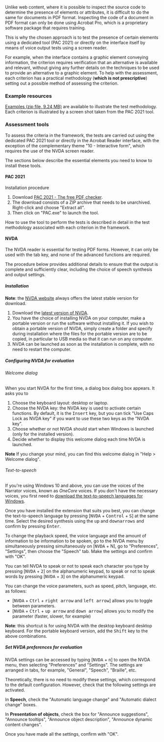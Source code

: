 Unlike web content, where it is possible to inspect the source code to determine the presence of elements or attributes, it is difficult to do the same for documents in PDF format.
Inspecting the code of a document in PDF format can only be done using <span lang="en">Acrobat Pro</span>, which is a proprietary software package that requires training. 

This is why the chosen approach is to test the presence of certain elements using a dedicated tool (PAC 2021) or directly on the interface itself by means of voice output tests using a screen reader.

For example, when the interface contains a graphic element conveying information, the criterion requires verification that an alternative is available and relevant, without giving any further details on the techniques to be used to provide an alternative to a graphic element. To help with the assessment, each criterion has a practical methodology (**which is not prescriptive**) setting out a possible method of assessing the criterion.

### Example resources

[Examples (zip file, 9.24 MB)](../files/resources-rapdf1.zip) are available to illustrate the test methodology. Each criterion is illustrated by a screen shot taken from the PAC 2021 tool.


### Assessment tools

To assess the criteria in the framework, the tests are carried out using the dedicated PAC 2021 tool or directly in the Acrobat Reader interface, with the exception of the complementary theme "10 - Interactive form", which requires the use of the NVDA screen reader.

The sections below describe the essential elements you need to know to install these tools.

#### PAC 2021
Installation procedure

1. Download [PAC 2021 - The free PDF checker](https://pdfua.foundation/fr/pac-2021-le-verificateur-pdf-gratuit/).
2. The download consists of a ZIP archive that needs to be unarchived. Right-click and choose "Extract all".
3. Then click on "PAC.exe" to launch the tool.

How to use the tool to perform the tests is described in detail in the test methodology associated with each criterion in the framework.

#### NVDA

The NVDA reader is essential for testing PDF forms. However, it can only be used with the tab key, and none of the advanced functions are required.

The procedure below provides additional details to ensure that the output is complete and sufficiently clear, including the choice of speech synthesis and output settings.

##### Installation

**Note**: the [NVDA website](https://www.nvda-fr.org/)
always offers the latest stable version for download.

1.  Download the [latest version of NVDA](https://www.nvda-fr.org/cat.php?id=2).
2.  You have the choice of installing NVDA on your computer,
    make a portable version or run the software without installing it. If you wish to obtain a portable version of NVDA, simply create a folder and specify during installation where the files for the portable version are to be copied, in particular to USB media so that it can run on any computer.
3.  NVDA can be launched as soon as the installation is complete, with no need to restart the computer.

##### Configuring NVDA for evaluation

###### Welcome dialog

When you start NVDA for the first time, a dialog box
dialog box appears. It asks you to

1.  Choose the keyboard layout: desktop or laptop.
2.  Choose the NVDA key: the NVDA key is used to activate certain functions. By default, it is the <kbd>Insert</kbd> key, but you can tick "Use Caps Lock as NVDA key" if you want to use these two keys as the "NVDA key".
3.  Choose whether or not NVDA should start when Windows is launched
    (only for the installed version).
4.  Decide whether to display this welcome dialog each time NVDA is launched.

**Note** If you change your mind, you can find this welcome dialog in "Help &gt; Welcome dialog".

###### Text-to-speech

If you're using Windows 10 and above, you can use the voices of the
Narrator voices, known as *OneCore* voices. If you don't have
the necessary voices, you first need to [download the text-to-speech languages for Windows](https://support.office.com/fr-fr/article/T%C3%A9l%C3%A9charger-les-langues-de-synth%C3%A8se-vocale-pour-Windows-10-d5a6b612-b3ae-423f-afa5-4f6caf1ec5d3).

Once you have installed the extension that suits you best, you can change the text-to-speech language by pressing [<kbd>NVDA</kbd> + <kbd>Control</kbd> + <kbd>S</kbd>] at the same time. Select the desired synthesis using the
<kbd>up</kbd> and <kbd>down</kbd><kbd>arrows</kbd> and confirm by pressing <kbd>Enter</kbd>.

To change the playback speed, the voice language and the amount of information to be
information to be spoken, go to the NVDA menu by simultaneously pressing
simultaneously on [<kbd>NVDA</kbd> + </kbd>N</kbd>], go to "Preferences",
"Settings", then choose the "Speech" tab. Make the
settings and confirm with "OK".

You can tell NVDA to speak or not to speak each character you type
by pressing [<kbd>NVDA</kbd> + <kbd>2</kbd>] on the alphanumeric keypad, to speak or not to speak
words by pressing [<kbd>NVDA</kbd> + <kbd>3</kbd>] on the alphanumeric keypad.

You can change the voice parameters, such as speed, pitch, language, etc. as follows:

-   [<kbd>NVDA</kbd> + <kbd>Ctrl</kbd> + <kbd>right arrow</kbd> and <kbd>left arrow</kbd>] allows you to
    toggle between parameters.
-   [<kbd>NVDA</kbd> + <kbd>Ctrl</kbd> + <kbd>up arrow</kbd> and <kbd>down arrow</kbd>] allows you to modify the
    parameter (faster, slower, for example)

**Note**: this shortcut is for using NVDA with the desktop keyboard
desktop keyboard. For the portable keyboard version, add the <kbd>Shift</kbd> key to the above combinations.

##### Set NVDA preferences for evaluation

NVDA settings can be accessed by typing [<kbd>NVDA</kbd> + <kbd>n</kbd>] to open the NVDA menu, then selecting "Preferences" and "Settings". The settings are arranged in tabs, for example, "General", "Speech", "Braille", etc.

Theoretically, there is no need to modify these settings, which
correspond to the default configuration. However, check that the following
settings are activated.

In **Speech**, check the "Automatic language change" and "Automatic dialect change" boxes.

In **Presentation of objects**, check the box for "Announce suggestions", "Announce tooltips", "Announce object description", "Announce dynamic content changes".

Once you have made all the settings, confirm with "OK".


